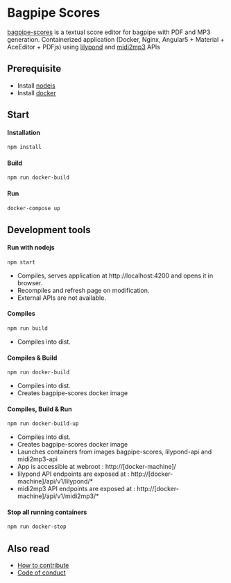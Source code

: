 # Bagpipe Scores
[bagpipe-scores](http://www.partitions-cornemuse.com) is a textual score editor for bagpipe with PDF and MP3 generation.
Containerized application (Docker, Nginx, Angular5 + Material + AceEditor + PDFjs) using [lilypond](https://github.com/GGracieux/lilypond-api) and [midi2mp3](https://github.com/GGracieux/midi2mp3-api) APIs

## Prerequisite
- Install [nodejs](https://nodejs.org/en/) 
- Install [docker](https://www.docker.com/)

## Start

#### Installation
```bash
npm install
```

#### Build
```bash
npm run docker-build
```

#### Run 
```bash
docker-compose up
```

## Development tools
	
#### Run with nodejs
```bash
npm start
```
- Compiles, serves application at http://localhost:4200 and opens it in browser.
- Recompiles and refresh page on modification.
- External APIs are not available.

#### Compiles
```bash
npm run build
```
- Compiles into dist.

#### Compiles & Build
```bash
npm run docker-build
```
- Compiles into dist.
- Creates bagpipe-scores docker image

#### Compiles, Build & Run
```bash
npm run docker-build-up
```
- Compiles into dist.
- Creates bagpipe-scores docker image
- Launches containers from images bagpipe-scores, lilypond-api and midi2mp3-api
- App is accessible at webroot : http://[docker-machine]/
- lilypond API endpoints are exposed at : http://[docker-machine]/api/v1/lilypond/*
- midi2mp3 API endpoints are exposed at : http://[docker-machine]/api/v1/midi2mp3/*


#### Stop all running containers
```bash
npm run docker-stop
```

## Also read
- [How to contribute](CONTRIBUTING.md)
- [Code of conduct](CODE_OF_CONDUCT.md)
